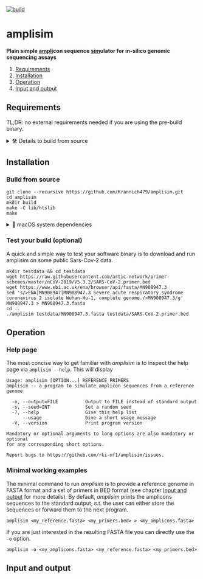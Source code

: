 [![build](https://github.com/krannich479/amplisim/actions/workflows/build.yml/badge.svg)](https://github.com/krannich479/amplisim/actions/workflows/build.yml)
# amplisim
**Plain simple <ins>ampli</ins>con sequence <ins>sim</ins>ulator for in-silico genomic sequencing assays**

1. [Requirements](#requirements)
2. [Installation](#installation)
3. [Operation](#operation)
4. [Input and output](#input-and-output)

## Requirements

TL;DR: no external requirements needed if you are using the pre-build binary.
<details><summary> 🛠️ Details to build from source </summary>
The <i>amplisim</i> software is intended for 64-bit POSIX compliant operating systems and was tested successfully under Ubuntu 22.04 LTS and macOS v12.5.1 (Monterey).
Building <i>amplisim</i> from source requires libraries for <i>lzma</i>, <i>libbz2</i> and <i>libcurl</i> on your system in order to compile <i>htslib</i>.</details>

## Installation
### Build from source
```
git clone --recursive https://github.com/Krannich479/amplisim.git
cd amplisim
mkdir build
make -C lib/htslib
make
```
<details><summary> 🍎 macOS system dependencies </summary>
If you are working on an Apple workstation with macOS and want to build <i>amplisim</i> from source you might miss system libraries for <i>openssl</i> and <i>argp</i>. These can be installed using the brew package manager via 
  
```
brew install glib-openssl argp-standalone
```
</details>

### Test your build (optional)
A quick and simple way to test your software binary is to download and run amplisim on some public Sars-Cov-2 data.

```
mkdir testdata && cd testdata
wget https://raw.githubusercontent.com/artic-network/primer-schemes/master/nCoV-2019/V5.3.2/SARS-CoV-2.primer.bed
wget https://www.ebi.ac.uk/ena/browser/api/fasta/MN908947.3
sed 's/>ENA|MN908947|MN908947.3 Severe acute respiratory syndrome coronavirus 2 isolate Wuhan-Hu-1, complete genome./>MN908947.3/g' MN908947.3 > MN908947.3.fasta
cd ..
./amplisim testdata/MN908947.3.fasta testdata/SARS-CoV-2.primer.bed
```

## Operation
### Help page
The most concise way to get familiar with _amplisim_ is to inspect the help page via `amplisim --help`. This will display

```
Usage: amplisim [OPTION...] REFERENCE PRIMERS
amplisim -- a program to simulate amplicon sequences from a reference genome

  -o, --output=FILE          Output to FILE instead of standard output
  -s, --seed=INT             Set a random seed
  -?, --help                 Give this help list
      --usage                Give a short usage message
  -V, --version              Print program version

Mandatory or optional arguments to long options are also mandatory or optional
for any corresponding short options.

Report bugs to https://github.com/rki-mf1/amplisim/issues.
```

### Minimal working examples
The minimal command to run _amplisim_ is to provide a reference genome in FASTA format and a set of primers in BED format (see chapter [Input and output](#input-and-output) for more details).
By default, _amplisim_ prints the amplicons sequences to the standard output, s.t. the user can either store the sequences or forward them to the next program.
```
amplisim <my_reference.fasta> <my_primers.bed> > <my_amplicons.fasta>
```
If you are just interested in the resulting FASTA file you can directly use the `-o` option.
```
amplisim -o <my_amplicons.fasta> <my_reference.fasta> <my_primers.bed>
```

## Input and output


